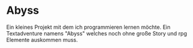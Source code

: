 # Abyss
Ein kleines Projekt mit dem ich programmieren lernen möchte. Ein Textadventure namens "Abyss" welches noch ohne große Story und rpg Elemente auskommen muss. 

